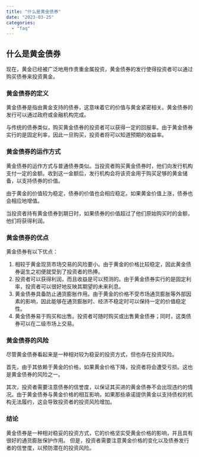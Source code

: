 ```yaml
---
title: "什么是黄金债券"
date: "2023-03-25"
categories: 
  - "faq"
---
```


## 什么是黄金债券

现在，黄金已经被广泛地用作贵重金属投资，黄金债券的发行使得投资者可以通过购买债券来投资黄金。

### 黄金债券的定义

黄金债券是指由黄金支持的债券，这意味着它的价值与黄金紧密相关。黄金债券的发行可以通过政府或金融机构完成。

与传统的债券类似，购买黄金债券的投资者可以获得一定的回报率。由于黄金债券实行的是固定利率，因此一旦购买，投资者将可以知道预期的收益率。

### 黄金债券的运作方式

黄金债券的运作方式与普通债券类似。当投资者购买黄金债券时，他们向发行机构支付一定的金额。收到这一金额后，发行机构会将该资金用于购买足够的黄金储备，以支持债券的价值。

由于黄金的价值较为稳定，债券的价值也会相应稳定。如果黄金价值上涨，债券也会相应地增值。

当投资者持有黄金债券到期日时，如果债券的价值超过了他们原始购买时的金额，他们将获得利润。

### 黄金债券的优点

黄金债券有以下优点：

1. 相较于黄金现货市场交易的风险要小。由于黄金的价格比较稳定，因此黄金债券诞生之初便就受到了投资者的热捧。
2. 投资者可以获得利润，而且收益是可以预测的。由于黄金债券实行的是固定利率，投资者可以很好地反映其期望的未来利息。
3. 黄金债券具备防止通货膨胀作用。由于黄金的价格不受市场通货膨胀等外部因素的影响，因此能够在通货膨胀时、经济不稳定时可以保持一定的价值稳定性。
4. 黄金债券易于购买和出售。投资者可随时购买或出售黄金债券；同时，这类债券可以在二级市场上交易。

### 黄金债券的风险

尽管黄金债券看起来是一种相对较为稳妥的投资方式，但也存在投资风险。

首先，由于其依赖于黄金的价格，如果黄金价格下降，投资者将会遭受亏损。这也是黄金债券的风险之一。

其次，投资者需要注意债券的信誉度，以保证其买进的黄金债券不会出现违约的情况。由于黄金债券与黄金价格的相互影响，如果那些承诺提供黄金以支持债权的机构无法履约，这会导致投资者的投资风险增加。

### 结论

黄金债券是一种相对稳妥的投资方式，它的价格坚实受黄金价格的影响，并且具有很好的通货膨胀保护作用。 但是，投资者需要注意黄金价格的变化以及债券发行者的信誉度，以预防潜在的投资风险。
